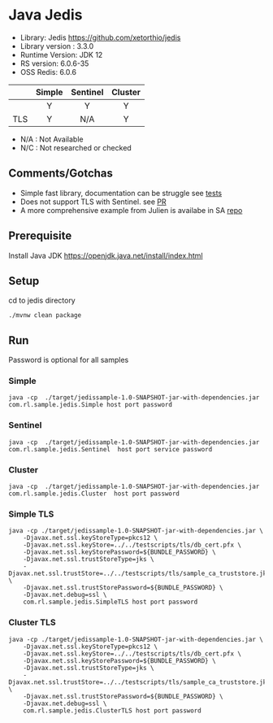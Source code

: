  # Java Jedis 
* Library: Jedis https://github.com/xetorthio/jedis
* Library version : 3.3.0
* Runtime Version: JDK 12
* RS version: 6.0.6-35
* OSS Redis: 6.0.6

|     | Simple | Sentinel| Cluster|
|:--- |:---:   |:---:    |:---:   |
|     | Y      | Y       | Y      |
| TLS | Y      | N/A    | Y       | 

* N/A : Not Available
* N/C : Not researched or checked

## Comments/Gotchas
* Simple fast library, documentation can be struggle see [tests](https://github.com/xetorthio/jedis/tree/master/src/test/java/redis/clients/jedis/tests) 
* Does not support TLS with Sentinel. see [PR](https://github.com/xetorthio/jedis/pull/2024) 
* A more comprehensive example from Julien is availabe in SA [repo](https://github.com/Redislabs-Solution-Architects/redconn)


## Prerequisite
Install Java JDK https://openjdk.java.net/install/index.html

## Setup
cd to jedis directory
```
./mvnw clean package
```

## Run
Password is optional for all samples

### Simple
```
java -cp  ./target/jedissample-1.0-SNAPSHOT-jar-with-dependencies.jar com.rl.sample.jedis.Simple host port password
```

### Sentinel 
```
java -cp  ./target/jedissample-1.0-SNAPSHOT-jar-with-dependencies.jar com.rl.sample.jedis.Sentinel  host port service password
```

### Cluster
```
java -cp  ./target/jedissample-1.0-SNAPSHOT-jar-with-dependencies.jar com.rl.sample.jedis.Cluster  host port password
```

### Simple TLS
```
java -cp ./target/jedissample-1.0-SNAPSHOT-jar-with-dependencies.jar \
    -Djavax.net.ssl.keyStoreType=pkcs12 \
    -Djavax.net.ssl.keyStore=../../testscripts/tls/db_cert.pfx \
    -Djavax.net.ssl.keyStorePassword=${BUNDLE_PASSWORD} \
    -Djavax.net.ssl.trustStoreType=jks \
    -Djavax.net.ssl.trustStore=../../testscripts/tls/sample_ca_truststore.jks \
    -Djavax.net.ssl.trustStorePassword=${BUNDLE_PASSWORD} \
    -Djavax.net.debug=ssl \
    com.rl.sample.jedis.SimpleTLS host port password
```

### Cluster TLS
```
java -cp ./target/jedissample-1.0-SNAPSHOT-jar-with-dependencies.jar \
    -Djavax.net.ssl.keyStoreType=pkcs12 \
    -Djavax.net.ssl.keyStore=../../testscripts/tls/db_cert.pfx \
    -Djavax.net.ssl.keyStorePassword=${BUNDLE_PASSWORD} \
    -Djavax.net.ssl.trustStoreType=jks \
    -Djavax.net.ssl.trustStore=../../testscripts/tls/sample_ca_truststore.jks \
    -Djavax.net.ssl.trustStorePassword=${BUNDLE_PASSWORD} \
    -Djavax.net.debug=ssl \
    com.rl.sample.jedis.ClusterTLS host port password
 ```
